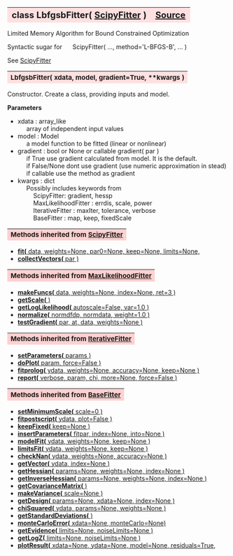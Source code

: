 ---
---
<br><br>

<a name="LbfgsbFitter"></a>
<table><thead style="background-color:#FFE0E0; width:100%; font-size:20px"><tr><th style="text-align:left">
<strong>class LbfgsbFitter(</strong> <a href="./ScipyFitter.html">ScipyFitter</a> )</th><th style="text-align:right"><a href=https://github.com/dokester/BayesicFitting/blob/master/BayesicFitting/source/ScipyFitter.py target=_blank>Source</a></th></tr></thead></table>
<p>

Limited Memory Algorithm for Bound Constrained Optimization

Syntactic sugar for
&nbsp;&nbsp;&nbsp;&nbsp; ScipyFitter( ..., method='L-BFGS-B', ... )<br>

See [ScipyFitter](./ScipyFitter.md)


<a name="LbfgsbFitter"></a>
<table><thead style="background-color:#FFE0E0; width:100%; font-size:15px"><tr><th style="text-align:left">
<strong>LbfgsbFitter(</strong> xdata, model, gradient=True, **kwargs ) 
</th></tr></thead></table>
<p>

Constructor.
Create a class, providing inputs and model.

<b>Parameters</b>

* xdata  :  array_like<br>
&nbsp;&nbsp;&nbsp;&nbsp; array of independent input values<br>
* model  :  Model<br>
&nbsp;&nbsp;&nbsp;&nbsp; a model function to be fitted (linear or nonlinear)<br>
* gradient  :  bool or None or callable gradient( par )<br>
&nbsp;&nbsp;&nbsp;&nbsp; if True use gradient calculated from model. It is the default.<br>
&nbsp;&nbsp;&nbsp;&nbsp; if False/None dont use gradient (use numeric approximation in stead)<br>
&nbsp;&nbsp;&nbsp;&nbsp; if callable use the method as gradient<br>
* kwargs  :  dict<br>
&nbsp;&nbsp;&nbsp;&nbsp; Possibly includes keywords from<br>
&nbsp;&nbsp;&nbsp;&nbsp;&nbsp;&nbsp;&nbsp;&nbsp; ScipyFitter:            gradient, hessp<br>
&nbsp;&nbsp;&nbsp;&nbsp;&nbsp;&nbsp;&nbsp;&nbsp; MaxLikelihoodFitter :   errdis, scale, power<br>
&nbsp;&nbsp;&nbsp;&nbsp;&nbsp;&nbsp;&nbsp;&nbsp; IterativeFitter :       maxIter, tolerance, verbose<br>
&nbsp;&nbsp;&nbsp;&nbsp;&nbsp;&nbsp;&nbsp;&nbsp; BaseFitter :            map, keep, fixedScale<br>


<table><thead style="background-color:#FFD0D0; width:100%; font-size:15px"><tr><th style="text-align:left">
<strong>Methods inherited from</strong> <a href="./ScipyFitter.html">ScipyFitter</a></th></tr></thead></table>


* [<strong>fit(</strong> data, weights=None, par0=None, keep=None, limits=None,](./ScipyFitter.md#fit)
* [<strong>collectVectors(</strong> par ) ](./ScipyFitter.md#collectVectors)


<table><thead style="background-color:#FFD0D0; width:100%; font-size:15px"><tr><th style="text-align:left">
<strong>Methods inherited from</strong> <a href="./MaxLikelihoodFitter.html">MaxLikelihoodFitter</a></th></tr></thead></table>


* [<strong>makeFuncs(</strong> data, weights=None, index=None, ret=3 ) ](./MaxLikelihoodFitter.md#makeFuncs)
* [<strong>getScale(</strong> ) ](./MaxLikelihoodFitter.md#getScale)
* [<strong>getLogLikelihood(</strong> autoscale=False, var=1.0 ) ](./MaxLikelihoodFitter.md#getLogLikelihood)
* [<strong>normalize(</strong> normdfdp, normdata, weight=1.0 ) ](./MaxLikelihoodFitter.md#normalize)
* [<strong>testGradient(</strong> par, at, data, weights=None )](./MaxLikelihoodFitter.md#testGradient)


<table><thead style="background-color:#FFD0D0; width:100%; font-size:15px"><tr><th style="text-align:left">
<strong>Methods inherited from</strong> <a href="./IterativeFitter.html">IterativeFitter</a></th></tr></thead></table>


* [<strong>setParameters(</strong> params )](./IterativeFitter.md#setParameters)
* [<strong>doPlot(</strong> param, force=False )](./IterativeFitter.md#doPlot)
* [<strong>fitprolog(</strong> ydata, weights=None, accuracy=None, keep=None ) ](./IterativeFitter.md#fitprolog)
* [<strong>report(</strong> verbose, param, chi, more=None, force=False ) ](./IterativeFitter.md#report)


<table><thead style="background-color:#FFD0D0; width:100%; font-size:15px"><tr><th style="text-align:left">
<strong>Methods inherited from</strong> <a href="./BaseFitter.html">BaseFitter</a></th></tr></thead></table>


* [<strong>setMinimumScale(</strong> scale=0 ) ](./BaseFitter.md#setMinimumScale)
* [<strong>fitpostscript(</strong> ydata, plot=False ) ](./BaseFitter.md#fitpostscript)
* [<strong>keepFixed(</strong> keep=None ) ](./BaseFitter.md#keepFixed)
* [<strong>insertParameters(</strong> fitpar, index=None, into=None ) ](./BaseFitter.md#insertParameters)
* [<strong>modelFit(</strong> ydata, weights=None, keep=None )](./BaseFitter.md#modelFit)
* [<strong>limitsFit(</strong> ydata, weights=None, keep=None ) ](./BaseFitter.md#limitsFit)
* [<strong>checkNan(</strong> ydata, weights=None, accuracy=None )](./BaseFitter.md#checkNan)
* [<strong>getVector(</strong> ydata, index=None )](./BaseFitter.md#getVector)
* [<strong>getHessian(</strong> params=None, weights=None, index=None )](./BaseFitter.md#getHessian)
* [<strong>getInverseHessian(</strong> params=None, weights=None, index=None )](./BaseFitter.md#getInverseHessian)
* [<strong>getCovarianceMatrix(</strong> )](./BaseFitter.md#getCovarianceMatrix)
* [<strong>makeVariance(</strong> scale=None )](./BaseFitter.md#makeVariance)
* [<strong>getDesign(</strong> params=None, xdata=None, index=None )](./BaseFitter.md#getDesign)
* [<strong>chiSquared(</strong> ydata, params=None, weights=None )](./BaseFitter.md#chiSquared)
* [<strong>getStandardDeviations(</strong> )](./BaseFitter.md#getStandardDeviations)
* [<strong>monteCarloError(</strong> xdata=None, monteCarlo=None)](./BaseFitter.md#monteCarloError)
* [<strong>getEvidence(</strong> limits=None, noiseLimits=None )](./BaseFitter.md#getEvidence)
* [<strong>getLogZ(</strong> limits=None, noiseLimits=None )](./BaseFitter.md#getLogZ)
* [<strong>plotResult(</strong> xdata=None, ydata=None, model=None, residuals=True,](./BaseFitter.md#plotResult)
